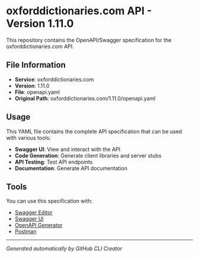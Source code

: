 # oxforddictionaries.com API - Version 1.11.0

This repository contains the OpenAPI/Swagger specification for the oxforddictionaries.com API.

## File Information

- **Service**: oxforddictionaries.com
- **Version**: 1.11.0
- **File**: openapi.yaml
- **Original Path**: oxforddictionaries.com/1.11.0/openapi.yaml

## Usage

This YAML file contains the complete API specification that can be used with various tools:

- **Swagger UI**: View and interact with the API
- **Code Generation**: Generate client libraries and server stubs
- **API Testing**: Test API endpoints
- **Documentation**: Generate API documentation

## Tools

You can use this specification with:

- [Swagger Editor](https://editor.swagger.io/)
- [Swagger UI](https://swagger.io/tools/swagger-ui/)
- [OpenAPI Generator](https://openapi-generator.tech/)
- [Postman](https://www.postman.com/)

---

*Generated automatically by GitHub CLI Creator*

